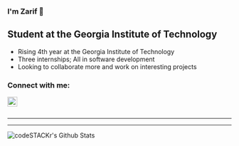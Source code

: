 ### I'm Zarif 👋

## Student at the Georgia Institute of Technology
- Rising 4th year at the Georgia Institute of Technology
- Three internships; All in software development
- Looking to collaborate more and work on interesting projects

### Connect with me:

[<img align="left" alt="codeSTACKr | LinkedIn" width="22px" src="https://cdn.jsdelivr.net/npm/simple-icons@v3/icons/linkedin.svg" />][linkedin]

<br />
<br />

---

---

<img align="left" alt="codeSTACKr's Github Stats" src="https://github-readme-stats.vercel.app/api?username=zarif98&show_icons=true&hide_border=true" />


[linkedin]: https://www.linkedin.com/in/zarif-rahman-601958168/